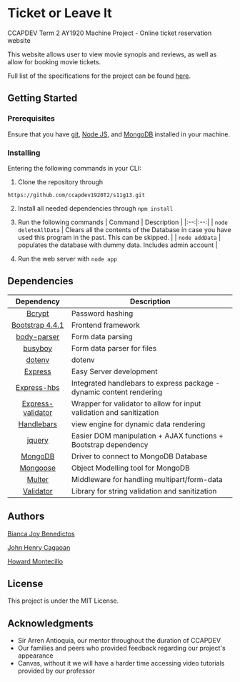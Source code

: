 # Ticket or Leave It
CCAPDEV Term 2 AY1920 Machine Project - Online ticket reservation website

This website allows user to view movie synopis and reviews, as well as allow for booking movie tickets. 

Full list of the specifications for the project can be found [here](https://github.com/ccapdev1920T2/s11g13/blob/master/Group13%20S11%20MP%20Specifications.pdf).

## Getting Started

### Prerequisites

Ensure that you have [git](https://git-scm.com/downloads), [Node JS](https://nodejs.org/en/download/), and [MongoDB](https://www.mongodb.com/download-center/community) installed in your machine. 

### Installing
Entering the following commands in your CLI:


1. Clone the repository through 
```
https://github.com/ccapdev1920T2/s11g13.git
```

2. Install all needed dependencies through `npm install`

3. Run the following commands
   | Command | Description |
   |:--:|:--:|
   | `node deleteAllData` | Clears all the contents of the Database in case you have used this program in the past. This can be skipped. |
   | `node addData` | populates the database with dummy data. Includes admin account |

4. Run the web server with `node app` 

## Dependencies

| Dependency | Description |
|:---:|---|
| [Bcrypt](https://www.npmjs.com/package/bcrypt) | Password hashing |
| [Bootstrap 4.4.1](https://getbootstrap.com/) | Frontend framework |
| [body-parser](https://www.npmjs.com/package/body-parser) | Form data parsing |
| [busyboy](https://www.npmjs.com/package/busboy) | Form data parser for files |
| [dotenv](https://www.npmjs.com/package/dotenv)| dotenv |
| [Express](https://www.npmjs.com/package/express) | Easy Server development |
| [Express-hbs](https://www.npmjs.com/package/express-hbs) | Integrated handlebars to express package - dynamic content rendering |
| [Express-validator](https://www.npmjs.com/package/express-validator) | Wrapper for validator to allow for input validation and sanitization |
| [Handlebars](https://www.npmjs.com/package/hbs) | view engine for dynamic data rendering |
| [jquery](https://www.npmjs.com/package/jquery) | Easier DOM manipulation + AJAX functions + Bootstrap dependency |
| [MongoDB](https://www.npmjs.com/package/mongodb) | Driver to connect to MongoDB Database |
| [Mongoose](https://www.npmjs.com/package/mongoose) | Object Modelling tool for MongoDB |
| [Multer](https://www.npmjs.com/package/multer) | Middleware for handling multipart/form-data |
| [Validator](https://www.npmjs.com/package/validator) | Library for string validation and sanitization |


## Authors
[Bianca Joy Benedictos](https://fb.me/biancajoyrb)

[John Henry Cagaoan](https://fb.me/jhcagaoan)

[Howard Montecillo](https://fb.me/howard.ang.7)

## License
This project is under the MIT License.

## Acknowledgments
- Sir Arren Antioquia, our mentor throughout the duration of CCAPDEV
- Our families and peers who provided feedback regarding our project's appearance
- Canvas, without it we will have a harder time accessing video tutorials provided by our professor